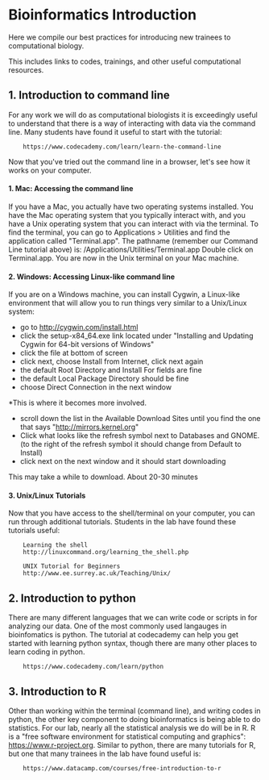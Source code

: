 # Bioinformatics Introduction

Here we compile our best practices for introducing new trainees to computational biology.

This includes links to codes, trainings, and other useful computational resources.

## 1. Introduction to command line
For any work we will do as computational biologists it is exceedingly useful to understand that there is a way of interacting with data via the command line. 
Many students have found it useful to start with the tutorial:

		https://www.codecademy.com/learn/learn-the-command-line

Now that you've tried out the command line in a browser, let's see how it works on your computer. 

#### 1. Mac: Accessing the command line

If you have a Mac, you actually have two operating systems installed. You have the Mac operating system that you typically interact with, and you have a Unix operating system that you can interact with via the terminal. To find the terminal, you can go to Applications > Utilities and find the application called "Terminal.app". The pathname (remember our Command Line tutorial above) is: /Applications/Utilities/Terminal.app Double click on Terminal.app. You are now in the Unix terminal on your Mac machine. 

#### 2. Windows: Accessing Linux-like command line
If you are on a Windows machine, you can install Cygwin, a Linux-like environment that will allow you to run things very similar to a Unix/Linux system:

* go to http://cygwin.com/install.html
* click the setup-x84_64.exe link located under "Installing and Updating Cygwin for 64-bit versions of Windows"
* click the file at bottom of screen
* click next, choose Install from Internet, click next again
* the default Root Directory and Install For fields are fine
* the default Local Package Directory should be fine 
* choose Direct Connection in the next window

*This is where it becomes more involved.
* scroll down the list in the Available Download Sites until you find the one that says "http://mirrors.kernel.org" 
* Click what looks like the refresh symbol  next to Databases and GNOME. (to the right of the refresh symbol it should change from Default to Install)
* click next on the next window and it should start downloading 

This may take a while to download. About 20-30 minutes

#### 3. Unix/Linux Tutorials 
Now that you have access to the shell/terminal on your computer, you can run through additional tutorials. Students in the lab have found these tutorials useful: 

		Learning the shell
		http://linuxcommand.org/learning_the_shell.php

		UNIX Tutorial for Beginners
		http://www.ee.surrey.ac.uk/Teaching/Unix/

## 2. Introduction to python
There are many different languages that we can write code or scripts in for analyzing our data. One of the most commonly used langauges in bioinfomatics is python. The tutorial at codecademy can help you get started with learning python syntax, though there are many other places to learn coding in python.

		https://www.codecademy.com/learn/python

## 3. Introduction to R
Other than working within the terminal (command line), and writing codes in python, the other key component to doing bioinformatics is being able to do statistics. For our lab, nearly all the statistical analysis we do will be in R. R is a "free software environment for statistical computing and graphics": https://www.r-project.org. Similar to python, there are many tutorials for R, but one that many trainees in the lab have found useful is: 

		https://www.datacamp.com/courses/free-introduction-to-r


